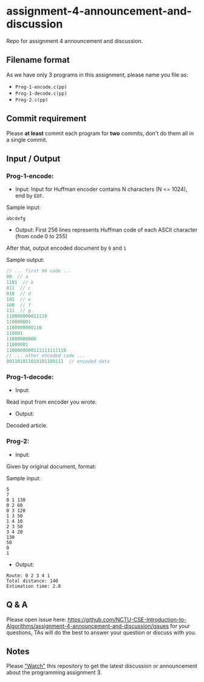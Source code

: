 # assignment-4-announcement-and-discussion
Repo for assignment 4 announcement and discussion.

## Filename format
As we have only 3 programs in this assignment, please name you file as:
- `Prog-1-encode.c(pp)`
- `Prog-1-decode.c(pp)`
- `Prog-2.c(pp)`

## Commit requirement
Please **at least** commit each program for **two** commits, don't do them all in a single commit.

## Input / Output

### Prog-1-encode:

- Input:
Input for Huffman encoder contains N characters (N <= 1024), end by `EOF`.

Sample input:
```
abcdefg
```

- Output:
First 256 lines represents Huffman code of each ASCII character (from code 0 to 255)

After that, output encoded document by `0` and `1`

Sample output:
```c
// ... first 96 code ...
00  // a
1101  // b
011  // c
010  // d
101  // e
100  // f
111  // g
110000000011110
110000001
1100000000110
110001
11000000000
11000001
1100000000111111111110
// ... other encoded code ...
001101011010101100111  // encoded data
```

### Prog-1-decode:

- Input:

Read input from encoder you wrote.

- Output:

Decoded article.

### Prog-2:

- Input:

Given by original document, format:

<number of vertices>
<number of edges>
<endpoint 1> <endpoint 2> <weight>
<endpoint 1> <endpoint 2> <weight>
<Vehicle Range>
<Vehicle Speed>
<Source City>  
<Destination City >

Sample input:
```
5
7
0 1 130
0 2 60
0 3 120
1 3 50
1 4 10
2 3 50
3 4 20
130
50
0
1
```

- Output:
```
Route: 0 2 3 4 1
Total distance: 140
Estimation time: 2.8
```

## Q & A
Please open issue here: https://github.com/NCTU-CSE-Introduction-to-Algorithms/assignment-4-announcement-and-discussion/issues for your questions, TAs will do the best to answer your question or discuss with you.

## Notes
Please ["Watch"](https://github.com/NCTU-CSE-Introduction-to-Algorithms/assignment-4-announcement-and-discussion/subscription) this repository to get the latest discussion or announcement about the programming assignment 3.

